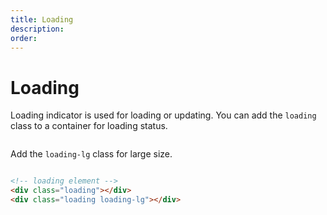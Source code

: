 ```yaml
---
title: Loading
description: 
order: 
---
```


# Loading

 Loading indicator is used for loading or updating. You can add the `loading` class to a container for loading status.

 
<div class="vp-raw docs-demo columns">
  <div class="column col-12 text-center">
    <div class="loading"></div>
  </div>
</div>

Add the `loading-lg` class for large size.

 
<div class="vp-raw docs-demo columns">
  <div class="column col-12 text-center">
    <div class="loading loading-lg"></div>
  </div>
</div>

```html
<!-- loading element -->
<div class="loading"></div>
<div class="loading loading-lg"></div>
```
